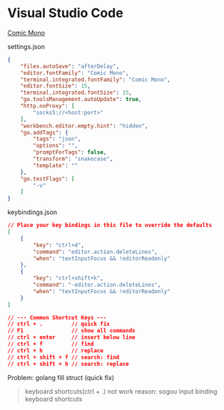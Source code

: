 # Visual Studio Code

[Comic Mono](https://github.com/dtinth/comic-mono-font)

settings.json
```json
{
    "files.autoSave": "afterDelay",
    "editor.fontFamily": "Comic Mono",
    "terminal.integrated.fontFamily": "Comic Mono",
    "editor.fontSize": 15,
    "terminal.integrated.fontSize": 15,
    "go.toolsManagement.autoUpdate": true,
    "http.noProxy": [
        "socks5://<host:port>"
    ],
    "workbench.editor.empty.hint": "hidden",
    "go.addTags": {
        "tags": "json",
        "options": "",
        "promptForTags": false,
        "transform": "snakecase",
        "template": ""
    },
    "go.testFlags": [
        "-v"
    ]
}
```

keybindings.json
```json
// Place your key bindings in this file to override the defaults
[
    {
        "key": "ctrl+d",
        "command": "editor.action.deleteLines",
        "when": "textInputFocus && !editorReadonly"
    },
    {
        "key": "ctrl+shift+k",
        "command": "-editor.action.deleteLines",
        "when": "textInputFocus && !editorReadonly"
    }
]

// --- Common Shortcut Keys ---
// ctrl + .         // quick fix
// F1               // show all commands
// ctrl + enter     // insert below line
// ctrl + f         // find
// ctrl + h         // replace
// ctrl + shift + f // search: find
// ctrl + shift + h // search: replace
```

Problem: golang fill struct (quick fix)
> keyboard shortcuts(ctrl + .) not work
> reason: sogou input binding keyboard shortcuts